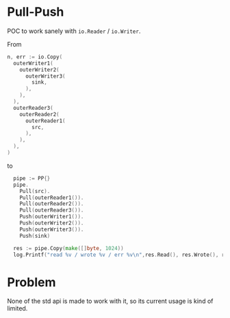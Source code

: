 # Pull-Push

POC to work sanely with `io.Reader` / `io.Writer`.

From

```go
n, err := io.Copy(
  outerWriter1(
    outerWriter2(
      outerWriter3(
        sink,
      ),
    ),
  ),
  outerReader3(
    outerReader2(
      outerReader1(
        src,
      ),
    ),
  ),
)
```

to

```go
  pipe := PP{}
  pipe.
    Pull(src).
    Pull(outerReader1()).
    Pull(outerReader2()).
    Pull(outerReader3()).
    Push(outerWriter1()).
    Push(outerWriter2()).
    Push(outerWriter3()).
    Push(sink)

  res := pipe.Copy(make([]byte, 1024))
  log.Printf("read %v / wrote %v / err %v\n",res.Read(), res.Wrote(), res.Error())
```

# Problem

None of the std api is made to work with it, so its current usage is kind of limited.

